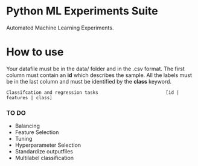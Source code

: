 # Python ML Experiments Suite

Automated Machine Learning Experiments.

# How to use

Your datafile must be in the data/ folder and in the .csv format. The first column must contain an **id**  which describes the sample. All the labels must be in the last column and must be identified by the **class** keyword.

``
Classifcation and regression tasks                         [id | features | class]
``

### TO DO

* Balancing
* Feature Selection
* Tuning
* Hyperparameter Selection
* Standardize outputfiles
* Multilabel classification